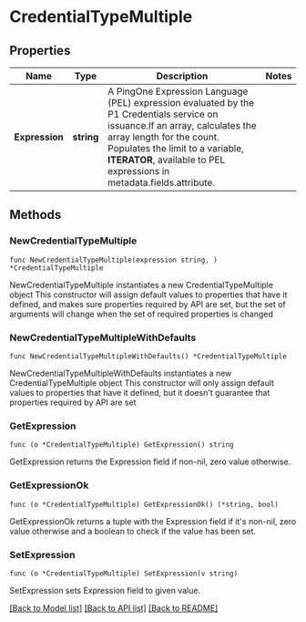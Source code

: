 # CredentialTypeMultiple

## Properties

Name | Type | Description | Notes
------------ | ------------- | ------------- | -------------
**Expression** | **string** | A PingOne Expression Language (PEL) expression evaluated by the P1 Credentials service on issuance.If an array, calculates the array length for the count. Populates the limit to a variable, __ITERATOR__, available to PEL expressions in metadata.fields.attribute. | 

## Methods

### NewCredentialTypeMultiple

`func NewCredentialTypeMultiple(expression string, ) *CredentialTypeMultiple`

NewCredentialTypeMultiple instantiates a new CredentialTypeMultiple object
This constructor will assign default values to properties that have it defined,
and makes sure properties required by API are set, but the set of arguments
will change when the set of required properties is changed

### NewCredentialTypeMultipleWithDefaults

`func NewCredentialTypeMultipleWithDefaults() *CredentialTypeMultiple`

NewCredentialTypeMultipleWithDefaults instantiates a new CredentialTypeMultiple object
This constructor will only assign default values to properties that have it defined,
but it doesn't guarantee that properties required by API are set

### GetExpression

`func (o *CredentialTypeMultiple) GetExpression() string`

GetExpression returns the Expression field if non-nil, zero value otherwise.

### GetExpressionOk

`func (o *CredentialTypeMultiple) GetExpressionOk() (*string, bool)`

GetExpressionOk returns a tuple with the Expression field if it's non-nil, zero value otherwise
and a boolean to check if the value has been set.

### SetExpression

`func (o *CredentialTypeMultiple) SetExpression(v string)`

SetExpression sets Expression field to given value.



[[Back to Model list]](../README.md#documentation-for-models) [[Back to API list]](../README.md#documentation-for-api-endpoints) [[Back to README]](../README.md)


